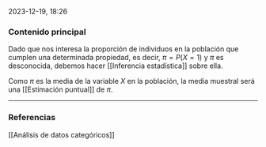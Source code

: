 2023-12-19, 18:26
### Contenido principal

Dado que nos interesa la proporción de individuos en la población que cumplen una determinada propiedad, es decir, $\pi = P(X = 1)$ y $\pi$ es desconocida, debemos hacer [[Inferencia estadística]] sobre ella.

Como $\pi$ es la media de la variable $X$ en la población, la media muestral será una [[Estimación puntual]] de $\pi$.

--- 
### Referencias

[[Análisis de datos categóricos]]